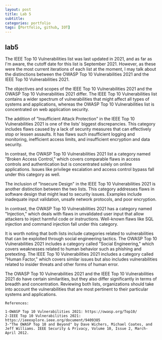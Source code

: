 ```yaml
---
layout: post
title: Lab 5 
subtitle:
categories: portfolio
tags: [Portfolio, github, IOT]
---
```

## lab5
The IEEE Top 10 Vulnerabilities list was last updated in 2021, and as far as I'm aware, the cutoff date for this list is September 2021. However, as these were the most current iterations of each list at the moment, I may talk about the distinctions between the OWASP Top 10 Vulnerabilities 2021 and the IEEE Top 10 Vulnerabilities 2021.

The objectives and scopes of the IEEE Top 10 Vulnerabilities 2021 and the OWASP Top 10 Vulnerabilities 2021 differ. The IEEE Top 10 Vulnerabilities list contains a wider spectrum of vulnerabilities that might affect all types of systems and applications, whereas the OWASP Top 10 Vulnerabilities list is concentrated on web application security.

The addition of "Insufficient Attack Protection" in the IEEE Top 10 Vulnerabilities 2021 is one of the lists' biggest discrepancies. This category includes flaws caused by a lack of security measures that can effectively stop or lessen assaults. It has flaws such insufficient logging and monitoring, inefficient access limits, and insufficient encryption and data security.

In contrast, the OWASP Top 10 Vulnerabilities 2021 list a category named "Broken Access Control," which covers comparable flaws in access controls and authentication but is concentrated solely on online applications. Issues like privilege escalation and access control bypass fall under this category as well.

The inclusion of "Insecure Design" in the IEEE Top 10 Vulnerabilities 2021 is another distinction between the two lists. This category addresses flaws in software design that might lead to security issues. Examples include inadequate input validation, unsafe network protocols, and poor encryption.

In contrast, the OWASP Top 10 Vulnerabilities 2021 has a category named "Injection," which deals with flaws in unvalidated user input that allow attackers to inject harmful code or instructions. Well-known flaws like SQL injection and command injection fall under this category.

It is worth noting that both lists include categories related to vulnerabilities that can be exploited through social engineering tactics. The OWASP Top 10 Vulnerabilities 2021 includes a category called "Social Engineering," which covers weaknesses related to human behavior such as phishing and pretexting. The IEEE Top 10 Vulnerabilities 2021 includes a category called "Human Factor," which covers similar issues but also includes vulnerabilities related to insider threats and other forms of human error.

The OWASP Top 10 Vulnerabilities 2021 and the IEEE Top 10 Vulnerabilities 2021 do have certain similarities, but they also differ significantly in terms of breadth and concentration. Reviewing both lists, organizations should take into account the vulnerabilities that are most pertinent to their particular systems and applications.
```
References:

1-OWASP Top 10 Vulnerabilities 2021: https://owasp.org/Top10/
2-IEEE Top 10 Vulnerabilities 2021: https://ieeexplore.ieee.org/document/9409385
3-"The OWASP Top 10 and Beyond" by Dave Wichers, Michael Coates, and Jeff Williams. IEEE Security & Privacy, Volume 10, Issue 2, March-April 2012.
```

